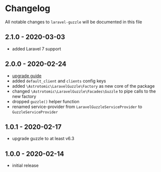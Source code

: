 # Changelog

All notable changes to `laravel-guzzle` will be documented in this file

## 2.1.0 - 2020-03-03

- added Laravel 7 support

## 2.0.0 - 2020-02-24

- [upgrade guide](https://github.com/Astrotomic/laravel-guzzle/pull/2#issue-378649298)
- added `default_client` and `clients` config keys
- added `\Astrotomic\LaravelGuzzle\Factory` as new core of the package
- changed `\Astrotomic\LaravelGuzzle\Facades\Guzzle` to pipe calls to the new factory
- dropped `guzzle()` helper function
- renamed service-provider from `LaravelGuzzleServiceProvider` to `GuzzleServiceProvider`

## 1.0.1 - 2020-02-17

- upgrade guzzle to at least v6.3

## 1.0.0 - 2020-02-14

- initial release
